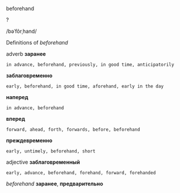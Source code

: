 beforehand

?

/bəˈfôrˌhand/

Definitions of _beforehand_

adverb
**заранее**

    in advance, beforehand, previously, in good time, anticipatorily
**заблаговременно**

    early, beforehand, in good time, aforehand, early in the day
**наперед**

    in advance, beforehand
**вперед**

    forward, ahead, forth, forwards, before, beforehand
**преждевременно**

    early, untimely, beforehand, short

adjective
**заблаговременный**

    early, advance, beforehand, forehand, forward, forehanded

_beforehand_
**заранее**, **предварительно**